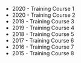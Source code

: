 - 2020 - Training Course 1
- 2020 - Training Course 2
- 2019 - Training Course 3
- 2019 - Training Course 4
- 2018 - Training Course 5
- 2017 - Training Course 6
- 2016 - Training Course 7
- 2015 - Training Course 8
